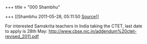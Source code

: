 +++
title = "000 Shambhu"

+++
[[Shambhu	2011-05-28, 05:11:50 [Source](https://groups.google.com/g/samskrita/c/XqmbalhbswQ)]]



For interested Samskrita teachers in India taking the CTET, last date  
to apply is 28th May: <http://www.cbse.nic.in/addendum%20ctet-revised_2011.pdf>  

